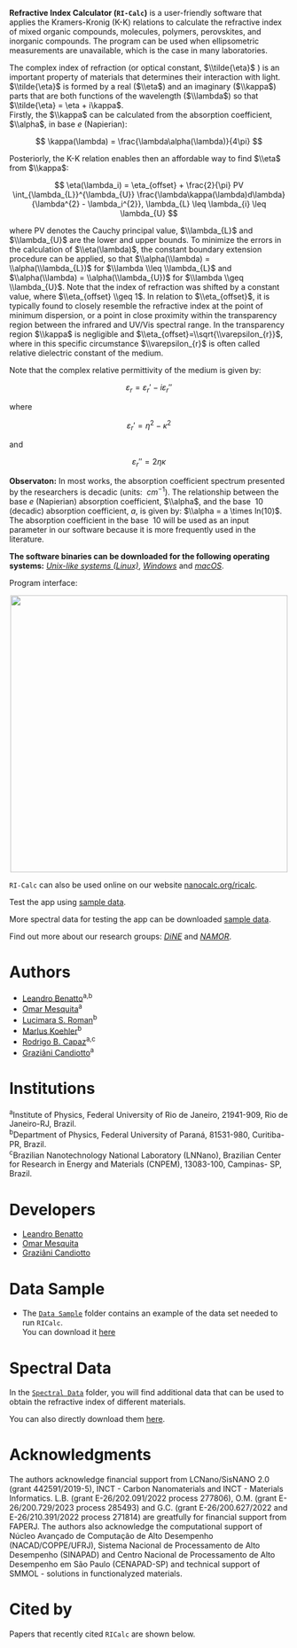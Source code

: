 

**Refractive Index Calculator (`RI-Calc`)** is a user-friendly software that applies the Kramers-Kronig (K-K) relations to calculate the refractive index of mixed organic compounds, molecules, polymers, perovskites, and inorganic compounds. The program can be used when ellipsometric measurements are unavailable, which is the case
in many laboratories. 

The complex index of refraction (or optical constant, $\\tilde{\eta}$ )  is an important property of materials that determines their interaction with light. $\\tilde{\eta}$ is formed by a real ($\\eta$) and an imaginary ($\\kappa$) parts that are both functions of the wavelength ($\\lambda$) so that
$\\tilde{\eta} = \eta + i\kappa$.<br>
Firstly, the $\\kappa$ can be calculated from the absorption coefficient, $\\alpha$, in base $e$ (Napierian):

$$ \kappa(\lambda) = \frac{\lambda\alpha(\lambda)}{4\pi} $$

Posteriorly, the K-K relation enables then an affordable way to find $\\eta$ from $\\kappa$:

$$ \eta(\lambda_i) = \eta_{offset} + \frac{2}{\pi} PV \int_{\lambda_{L}}^{\lambda_{U}} \frac{\lambda\kappa(\lambda)d\lambda}{\lambda^{2} - \lambda_i^{2}}, \lambda_{L} \leq \lambda_{i} \leq \lambda_{U} $$

where PV denotes the Cauchy principal value, $\\lambda_{L}$ and $\\lambda_{U}$ are the lower and upper bounds. To minimize the errors in the calculation of $\\eta(\lambda)$, the constant boundary extension procedure can be applied, so that $\\alpha(\\lambda) = \\alpha(\\lambda_{L})$ for $\\lambda \\leq \\lambda_{L}$ and $\\alpha(\\lambda) = \\alpha(\\lambda_{U})$ for $\\lambda \\geq \\lambda_{U}$. Note that the index of refraction was shifted by a constant value, where $\\eta_{offset} \\geq 1$.  In relation to $\\eta_{offset}$,  it is typically found to closely resemble the refractive index at the point of minimum dispersion, or a point in close proximity within the transparency region between the infrared and UV/Vis spectral range. In the transparency region $\\kappa$ is negligible and $\\eta_{offset}=\\sqrt{\\varepsilon_{r}}$, where in this specific circumstance $\\varepsilon_{r}$ is often called relative dielectric constant of the medium.

Note that the complex relative permittivity of the medium is given by: 

$$ \varepsilon_{r} = \varepsilon_{r}' - i\varepsilon_{r}'' $$

where

$$ \varepsilon_{r}' = \eta^{2} - \kappa^{2} $$

and

$$ \varepsilon_{r}'' = 2\eta\kappa $$

**Observaton:** In most works, the absorption coefficient spectrum presented by the researchers is decadic (units: $\ cm^{-1}$). The relationship between the base $e$ (Napierian) absorption coefficient, $\\alpha$, and the base $\ 10$ (decadic) absorption coefficient, $a$, is given by: 
$\\alpha = a \times ln(10)$. The absorption coefficient in the base $\ 10$ will be used as an input parameter in our software because it is more frequently used in the literature.

**The software binaries can be downloaded for the following operating systems:** [*Unix-like systems (Linux)*](https://github.com/NanoCalc/RICalc/releases/download/3.0-beta/RICalc_3_0_Unix.zip), [*Windows*](https://github.com/NanoCalc/RICalc/releases/download/3.0-beta/RICalc_3_0_Windows.zip) and [*macOS*](https://github.com/NanoCalc/RICalc/releases/download/3.0-beta/RICalc_3_0_MacOS.zip).<br> 

Program interface:
<p align="center">  
  <img width="500em" src="https://github.com/NanoCalc/RICalc/assets/34662089/3c988d90-1980-49d0-8f20-cf689a9a7e15" />
</p>

`RI-Calc` can also be used online on our website [nanocalc.org/ricalc](https://nanocalc.org/ricalc).

Test the app using [sample data](https://github.com/NanoCalc/RICalc/releases/download/3.0-beta/data_sample.zip).

More spectral data for testing the app can be downloaded [sample data](https://github.com/NanoCalc/RICalc/releases/download/3.0-beta/spectral-data.zip).

Find out more about our research groups: [*DiNE*](https://dineufpr.wixsite.com/dineufpr) and [*NAMOR*](http://sites.if.ufrj.br/namor/).

# Authors
* [Leandro Benatto](https://orcid.org/0000-0001-9976-3574)<sup>a,b</sup>
* [Omar Mesquita](https://orcid.org/0000-0002-6656-5683)<sup>a</sup>
* [Lucimara S. Roman](https://orcid.org/0000-0001-6567-5920)<sup>b</sup>
* [Marlus Koehler](https://orcid.org/0000-0001-9935-5060)<sup>b</sup>
* [Rodrigo B. Capaz](https://orcid.org/0000-0001-5770-5026)<sup>a,c</sup>
* [Graziâni Candiotto](https://orcid.org/0000-0001-6755-660X)<sup>a</sup>

# Institutions
<sup>a</sup>Institute of  Physics, Federal University of Rio de Janeiro, 21941-909, Rio de Janeiro-RJ, Brazil.<br>
<sup>b</sup>Department of Physics, Federal University of Paraná, 81531-980, Curitiba-PR, Brazil.<br>
<sup>c</sup>Brazilian Nanotechnology National Laboratory (LNNano), Brazilian Center for Research in Energy and Materials (CNPEM), 13083-100, Campinas- SP, Brazil.<br/>

# Developers
* [Leandro Benatto](https://github.com/LeandroBenatto)
* [Omar Mesquita](https://github.com/OmarMesqq)
* [Graziâni Candiotto](https://github.com/gcandiotto)

# Data Sample
* The [`Data Sample`](https://github.com/NanoCalc/RICalc/tree/main/Data%20Sample) folder contains an example of the data set needed to run `RICalc`.<br> 
You can download it [here](https://github.com/NanoCalc/RICalc/releases/download/3.0-beta/data_sample.zip)

# Spectral Data
In the [`Spectral Data`](https://github.com/NanoCalc/RICalc/tree/main/Spectral%20Data) folder, you will find additional data that can be used to obtain the refractive index of different materials.

You can also directly download them [here](https://github.com/NanoCalc/RICalc/releases/download/3.0-beta/spectral-data.zip).


# Acknowledgments
The authors acknowledge financial support from LCNano/SisNANO 2.0 (grant 442591/2019-5), INCT - Carbon Nanomaterials and INCT - Materials Informatics. L.B. (grant E-26/202.091/2022 process 277806), O.M. (grant E-26/200.729/2023 process 285493) and G.C. (grant E-26/200.627/2022 and E-26/210.391/2022 process 271814) are greatfully for financial support from FAPERJ. The authors also acknowledge the computational support of Núcleo Avançado de Computação de Alto Desempenho (NACAD/COPPE/UFRJ), Sistema Nacional de Processamento de Alto Desempenho (SINAPAD) and Centro Nacional de Processamento de Alto Desempenho em São Paulo (CENAPAD-SP) and technical support of SMMOL - solutions in functionalyzed materials.

# Cited by

Papers that recently cited `RICalc` are shown below.
<!-- [![DOI:<your number>](http://img.shields.io/badge/DOI-<your number>-<colour hexcode>.svg)](<doi link>) -->
<!-- exemplo [![DOI:10.1101/2021.01.08.425840](http://img.shields.io/badge/DOI-10.1101/2021.01.08.425840-B31B1B.svg)](https://doi.org/10.1101/2021.01.08.425840) -->
